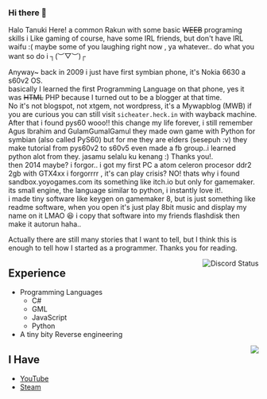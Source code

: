 ### Hi there 👋
Halo Tanuki Here! a common Rakun with some basic ~~WEEB~~ programing skills
i Like gaming of course, have some IRL friends, but don't have IRL waifu :(
maybe some of you laughing right now , ya whatever.. do what you want so do i ┐(︶▽︶)┌

Anyway~ back in 2009 i just have first symbian phone, it's Nokia 6630 a s60v2 OS.  
basically I learned the first Programming Language on that phone, yes it was ~~HTML~~ PHP because I turned out to be a blogger at that time.  
No it's not blogspot, not xtgem, not wordpress, it's a Mywapblog (MWB) if you are curious you can still visit `sicheater.heck.in` with wayback machine.  
After that i found pys60 wooo!! this change my life forever, i still remember Agus Ibrahim and GulamGumalGamul they made own game with Python for symbian (also called PyS60) but for me they are elders (sesepuh :v) they make tutorial from pys60v2 to s60v5 even made a fb group..i learned python alot from they. jasamu selalu ku kenang :) Thanks you!.  
then 2014 maybe? i forgor.. i got my first PC a atom celeron procesor ddr2 2gb with GTX4xx i forgorrrr , it's can play crisis? NO! thats why i found sandbox.yoyogames.com its something like itch.io but only for gamemaker. its small engine, the language similar to python, i instantly love it!.  
i made tiny software like keygen on gamemaker 8, but is just something like readme software, when you open it's just play 8bit music and display my name on it LMAO 😆
i copy that software into my friends flashdisk then make it autorun haha..

Actually there are still many stories that I want to tell, but I think this is enough to tell how I started as a programmer.
Thanks you for reading.

<img align="right" src="https://lanyard.cnrad.dev/api/460311504827187200?theme=dark&idleMessage=Lagi%20Bernafas%20Ges...&hideDiscrim=true" alt="Discord Status">

## Experience
- Programming Languages
  - C#
  - GML
  - JavaScript
  - Python
- A tiny bity Reverse engineering

<img align="right" src="https://github-readme-stats.vercel.app/api?username=Tanuki33&show_icons=true&theme=radical&count_private=true">

## I Have
- [YouTube](https://www.youtube.com/c/TanukiTan/)
- [Steam](https://steamcommunity.com/id/aditio/)
